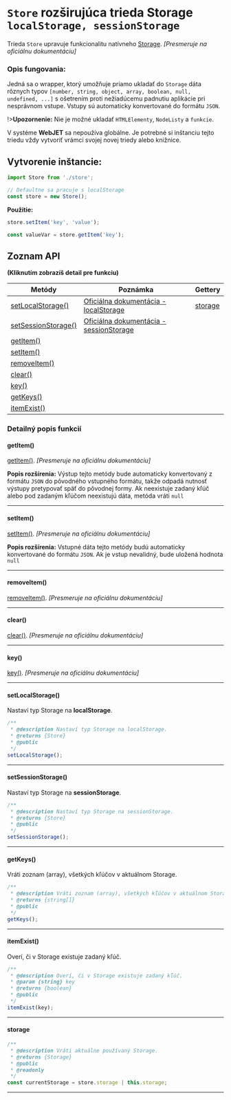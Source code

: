 # `Store` rozširujúca trieda Storage `localStorage, sessionStorage`

Trieda `Store` upravuje funkcionalitu natívneho
[Storage](https://developer.mozilla.org/en-US/docs/Web/API/Storage). _[Presmeruje na oficiálnu dokumentáciu]_

### Opis fungovania:

Jedná sa o wrapper, ktorý umožňuje priamo ukladať do `Storage` dáta rôznych typov `[number, string, object, array, boolean, null, undefined, ...]` s ošetrením proti nežiadúcemu padnutiu aplikácie pri nesprávnom vstupe.
Vstupy sú automaticky konvertované do formátu `JSON`.

!>**Upozornenie:** Nie je možné ukladať `HTMLElementy`, `NodeListy` a `funkcie`.

V systéme **WebJET** sa nepoužíva globálne. Je potrebné si inštanciu tejto triedu vždy vytvoriť vrámci svojej novej triedy alebo knižnice.

## Vytvorenie inštancie:
```javascript
import Store from './store';

// Defaultne sa pracuje s localStorage
const store = new Store();
```
**Použitie:**
```javascript
store.setItem('key', 'value');

const valueVar = store.getItem('key');
```

## Zoznam API
**(Kliknutím zobrazíš detail pre funkciu)**

| Metódy                                    | Poznámka                                                                                                          | Gettery               |
| -----------                               | -----------                                                                                                       | -----------           |
| [setLocalStorage()](#setlocalstorage)     | [Oficiálna dokumentácia - localStorage](https://developer.mozilla.org/en-US/docs/Web/API/Window/localStorage)     | [storage](#storage)   |
| [setSessionStorage()](#setsessionstorage) | [Oficiálna dokumentácia - sessionStorage](https://developer.mozilla.org/en-US/docs/Web/API/Window/sessionStorage) |
| [getItem()](#getitem)                     |
| [setItem()](#setitem)                     |
| [removeItem()](#removeitem)               |
| [clear()](#clear)                         |
| [key()](#key)                             |
| [getKeys()](#getkeys)                     |
| [itemExist()](#itemexist)                 |


### Detailný popis funkcií

#### getItem()
[getItem()](https://developer.mozilla.org/en-US/docs/Web/API/Storage/getItem). _[Presmeruje na oficiálnu dokumentáciu]_

**Popis rozšírenia:** Výstup tejto metódy bude automaticky konvertovaný z formátu `JSON` do pôvodného vstupného formátu, takže odpadá nutnosť výstupy pretypovať späť do pôvodnej formy.
Ak neexistuje zadaný kľúč alebo pod zadaným kľúčom neexistujú dáta, metóda vráti `null`

---
#### setItem()
[setItem()](https://developer.mozilla.org/en-US/docs/Web/API/Storage/setItem). _[Presmeruje na oficiálnu dokumentáciu]_

**Popis rozšírenia:** Vstupné dáta tejto metódy budú automaticky konvertované do formátu `JSON`. Ak je vstup nevalidný, bude uložená hodnota `null`

---
#### removeItem()
[removeItem()](https://developer.mozilla.org/en-US/docs/Web/API/Storage/removeItem). _[Presmeruje na oficiálnu dokumentáciu]_

---
#### clear()
[clear()](https://developer.mozilla.org/en-US/docs/Web/API/Storage/clear). _[Presmeruje na oficiálnu dokumentáciu]_

---
#### key()
[key()](https://developer.mozilla.org/en-US/docs/Web/API/Storage/key). _[Presmeruje na oficiálnu dokumentáciu]_

---

#### setLocalStorage()
Nastaví typ Storage na **localStorage**.
```javascript
/**
 * @description Nastaví typ Storage na localStorage.
 * @returns {Store}
 * @public
 */
setLocalStorage();
```
---
#### setSessionStorage()
Nastaví typ Storage na **sessionStorage**.
```javascript
/**
 * @description Nastaví typ Storage na sessionStorage.
 * @returns {Store}
 * @public
 */
setSessionStorage();
```
---
#### getKeys()
Vráti zoznam (array), všetkých kľúčov v aktuálnom Storage.
```javascript
/**
 * @description Vráti zoznam (array), všetkých kľúčov v aktuálnom Storage.
 * @returns {string[]}
 * @public
 */
getKeys();
```
---
#### itemExist()
Overí, či v Storage existuje zadaný kľúč.
```javascript
/**
 * @description Overí, či v Storage existuje zadaný kľúč.
 * @param {string} key
 * @returns {boolean}
 * @public
 */
itemExist(key);
```
---
#### storage

```javascript
/**
 * @description Vráti aktuálne používaný Storage.
 * @returns {Storage}
 * @public
 * @readonly
 */
const currentStorage = store.storage | this.storage;
```
---